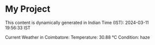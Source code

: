 # My Project

This content is dynamically generated in Indian Time (IST): 2024-03-11 19:56:33 IST


Current Weather in Coimbatore:
Temperature: 30.88 °C
Condition: haze
